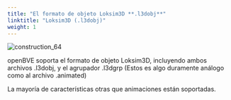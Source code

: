 ```yaml
---
title: "El formato de objeto Loksim3D **.l3dobj**"
linktitle: "Loksim3D (.l3dobj)"
weight: 1
---
```


![construction_64](/images/construction_64.png)

openBVE soporta el formato de objeto Loksim3D, incluyendo ambos archivos .l3dobj, y el agrupador .l3dgrp (Estos es algo duramente análogo como al archivo .animated)

La mayoría de características otras que animaciones están soportadas.